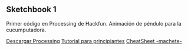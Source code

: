 Sketchbook 1
---

Primer código en Processing de Hackfun.
Animación de péndulo para la cucumputadora.


[Descargar Processing](https://processing.org/download)
[Tutorial para principiantes](https://hello.processing.org/)
[CheatSheet -machete-](https://raw.githubusercontent.com/acdean/Processing-Cheat-Sheet/master/processing_cheat_sheet_spanish.pdf)
